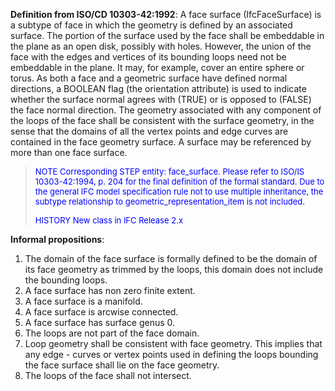 ﻿**Definition from ISO/CD 10303-42:1992**: A face surface (IfcFaceSurface) is a subtype of face in which the geometry is defined by an associated surface. The portion of the surface used by the face shall be embeddable in the plane as an open disk, possibly with holes. However, the union of the face with the edges and vertices of its bounding loops need not be embeddable in the plane. It may, for example, cover an entire sphere or torus. As both a face and a geometric surface have defined normal directions, a BOOLEAN flag (the orientation attribute) is used to indicate whether the surface normal agrees with (TRUE) or is opposed to (FALSE) the face normal direction. The geometry associated with any component of the loops of the face shall be consistent with the surface geometry, in the sense that the domains of all the vertex points and edge curves are contained in the face geometry surface. A surface may be referenced by more than one face surface.

> <font color="#0000FF" size="-1">NOTE Corresponding STEP entity:
		  face_surface. Please refer to ISO/IS 10303-42:1994, p. 204 for the final
		  definition of the formal standard. Due to the general IFC model specification
		  rule not to use multiple inheritance, the subtype relationship to
		  geometric_representation_item is not included.</font>
> 
> <font color="#0000FF" size="-1">HISTORY New class in IFC Release 2.x
		  </font>
>

**Informal propositions**:

1. The domain of the face surface is formally defined to be the domain of its face geometry as trimmed by the loops, this domain does not include the bounding loops.
2. A face surface has non zero finite extent.
3. A face surface is a manifold.
4. A face surface is arcwise connected.
5. A face surface has surface genus 0.
6. The loops are not part of the face domain.
7. Loop geometry shall be consistent with face geometry. This implies that any edge - curves or vertex points used in defining the loops bounding the face surface shall lie on the face geometry.
8. The loops of the face shall not intersect.
